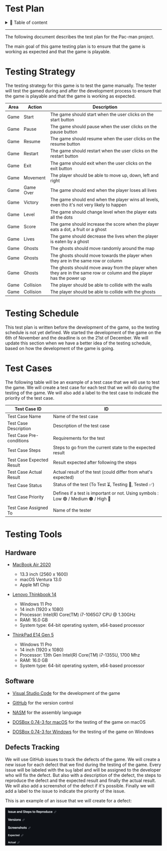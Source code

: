 # Test Plan



<details>

<summary>📖 Table of content</summary>

- [Test Plan](#test-plan)
- [Testing Strategy](#testing-strategy)
- [Testing Schedule](#testing-schedule)
- [Test Cases](#test-cases)
- [Testing Tools](#testing-tools)
  - [Hardware](#hardware)
  - [Software](#software)
  - [Defects Tracking](#defects-tracking)

</details>

<hr>


The following document describes the test plan for the Pac-man project. 

The main goal of this game testing plan is to ensure that the game is working as expected and that the game is playable.

# Testing Strategy

The testing strategy for this game is to test the game manually. The tester will test the gamed during and after the development process to ensure that the game is playable and that the game is working as expected.

| Area | Action | Description |
| --- | --- | --- |
| Game | Start | The game should start when the user clicks on the start button |
| Game | Pause | The game should pause when the user clicks on the pause button |
| Game | Resume | The game should resume when the user clicks on the resume button |
| Game | Restart | The game should restart when the user clicks on the restart button |
| Game | Exit | The game should exit when the user clicks on the exit button |
| Game | Movement | The player should be able to move up, down, left and right |
| Game | Game Over | The game should end when the player loses all lives |
| Game | Victory | The game should end when the player wins all levels, even tho it's not very likely to happen |
| Game | Level | The game should change level when the player eats all the dots |
| Game | Score | The game should increase the score when the player eats a dot, a fruit or a ghost |
| Game | Lives | The game should decrease the lives when the player is eaten by a ghost |
| Game | Ghosts | The ghosts should move randomly around the map |
| Game | Ghosts | The ghosts should move towards the player when they are in the same row or column |
| Game | Ghosts | The ghosts should move away from the player when they are in the same row or column and the player has the power up |
| Game | Collision | The player should be able to collide with the walls |
| Game | Collision | The player should be able to collide with the ghosts |


# Testing Schedule

This test plan is written before the development of the game, so the testing schedule is not yet defined. We started the development of the game on the 6th of November and the deadline is on the 21st of December. We will update this section when we have a better idea of the testing schedule, based on how the development of the game is going.

# Test Cases

The following table will be an example of a test case that we will use to test the game. We will create a test case for each test that we will do during the testing of the game. We will also add a label to the test case to indicate the priority of the test case.

| Test Case ID | ID |
| --- | --- |
| Test Case Name | Name of the test case |
| Test Case Description | Description of the test case |
| Test Case Pre-conditions | Requirements for the test |
| Test Case Steps | Steps to go from the current state to the expected result |
| Test Case Expected Result | Result expected after following the steps |
| Test Case Actual Result | Actual result of the test (could differ from what's expected) |
| Test Case Status | Status of the test (To Test ⏳, Testing 🔎, Tested ✅) |
| Test Case Priority | Defines if a test is important or not. Using symbols : Low 🟢 / Medium 🟠 / High 🔴|
| Test Case Assigned To | Name of the tester |


# Testing Tools

## Hardware

- [MacBook Air 2020](https://www.apple.com/fr/macbook-air-m1/)
    - 13.3 inch (2560 x 1600)
    - macOS Ventura 13.0
    - Apple M1 Chip

- [Lenovo Thinkbook 14](https://pcsupport.lenovo.com/us/en/products/laptops-and-netbooks/thinkbook-series/thinkbook-14-iil/20sl)
  - Windows 11 Pro
  - 14 inch (1920 x 1080)
  - Processor: Intel(R) Core(TM) i7-1065G7 CPU @ 1.30GHz
  - RAM: 16.0 GB
  - System type: 64-bit operating system, x64-based processor
  
- [ThinkPad E14 Gen 5](https://www.lenovo.com/fr/fr/p/laptops/thinkpad/thinkpade/thinkpad-e14-gen-5-(14-inch-intel)/len101t0064)
  - Windows 11 Pro
  - 14 inch (1920 x 1080)
  - Processor: 13th Gen Intel(R) Core(TM) i7-1355U, 1700 Mhz
  - RAM: 16.0 GB
  - System type: 64-bit operating system, x64-based processor

## Software

- [Visual Studio Code](https://code.visualstudio.com/) for the development of the game


- [GitHub](https://github.com) for the version control


- [NASM](https://www.nasm.us/) for the assembly language


- [DOSBox 0.74-3 for macOS](https://sourceforge.net/projects/dosbox/files/dosbox/0.74-3/DOSBox-0.74-3-3.dmg/download) for the testing of the game on macOS


- [DOSBox 0.74-3 for Windows](https://sourceforge.net/projects/dosbox/files/dosbox/0.74-3/DOSBox0.74-3-win32-installer.exe/download) for the testing of the game on Windows

## Defects Tracking

We will use GitHub issues to track the defects of the game. We will create a new issue for each defect that we find during the testing of the game. Every issue will be labeled with the `bug` label and will be assigned to the developer who will fix the defect. But also with a description of the defect, the steps to reproduce the defect and the expected result and finally the actual result. We will also add a screenshot of the defect if it's possible. Finally we will add a label to the issue to indicate the priority of the issue.

This is an example of an issue that we will create for a defect:

![Issue example](issue-example.png)


